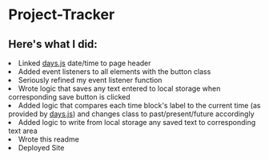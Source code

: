 # Project-Tracker

## Here's what I did: 

<li> Linked <a href = "https://days.JS">days.js</a> date/time to page header
<li> Added event listeners to all elements with the button class
<li> Seriously refined my event listener function
<li> Wrote logic that saves any text entered to local storage when corresponding save button is clicked
<li> Added logic that compares each time block's label to the current time (as provided by <a href = "https://days.JS">days.js</a>) and changes class to past/present/future accordingly
<li> Added logic to write from local storage any saved text to corresponding text area
<li> Wrote this readme
<li> Deployed Site